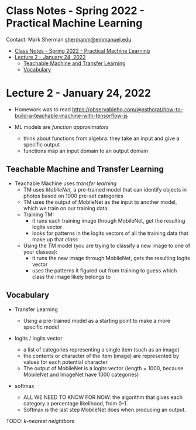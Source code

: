 # Class Notes - Spring 2022 - Practical Machine Learning
Contact: Mark Sherman <shermanm@emmanuel.edu>

<!--ts-->
   * [Class Notes - Spring 2022 - Practical Machine Learning](#class-notes---spring-2022---practical-machine-learning)
   * [Lecture 2 - January 24, 2022](#lecture-2---january-24-2022)
      * [Teachable Machine and Transfer Learning](#teachable-machine-and-transfer-learning)
      * [Vocabulary](#vocabulary)

<!-- Added by: shermanm, at: Mon Jan 24 18:04:23 EST 2022 -->

<!--te-->
# Lecture 2 - January 24, 2022
* Homework was to read <https://observablehq.com/@nsthorat/how-to-build-a-teachable-machine-with-tensorflow-js>

* ML models are *function approximators*
    * think about functions from algebra: they take an input and give a specific output
    * functions map an input domain to an output domain

## Teachable Machine and Transfer Learning
* Teachable Machine uses *transfer learning*
    * TM uses *MobileNet,* a pre-trained model that can identify objects in photos based on 1000 pre-set categories
    * TM uses the output of MobileNet as the input to another model, which we train on our training data. 
    * Training TM:
        * it runs each training image through MobileNet, get the resulting logits vector
        * looks for patterns in the logits vectors of all the training data that make up that *class*
    * Using the TM model (you are trying to classify a new image to one of your classes):
        * it runs the new image through MobileNet, gets the resulting logits vector
        * uses the patterns it figured out from training to guess which class the image likely belongs to

## Vocabulary
* Transfer Learning
    * Using a pre-trained model as a starting point to make a more specific model
    
* logits / logits vector
    * a list of categories representing a single item (such as an image)
    * the contents or character of the item (image) are represented by values for each potential character
    * The output of MobileNet is a logits vector (length = 1000, because MobileNet and ImageNet have 1000 categories)
* softmax
    * ALL WE NEED TO KNOW FOR NOW: the algorithm that gives each category a percentage likelihood, from 0-1. 
    * Softmax is the last step MobileNet does when producing an output.

TODO: *k-nearest neightbors*

